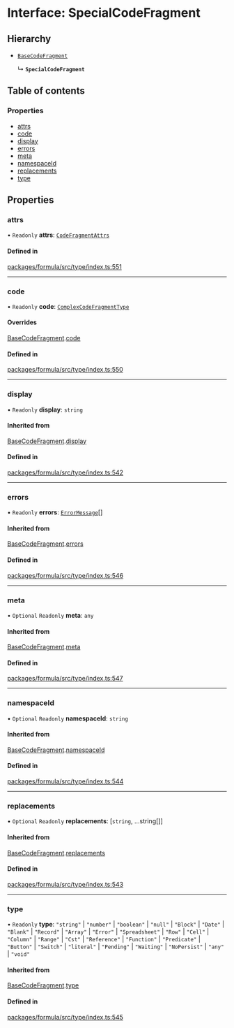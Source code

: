 # Interface: SpecialCodeFragment

## Hierarchy

- [`BaseCodeFragment`](BaseCodeFragment.md)

  ↳ **`SpecialCodeFragment`**

## Table of contents

### Properties

- [attrs](SpecialCodeFragment.md#attrs)
- [code](SpecialCodeFragment.md#code)
- [display](SpecialCodeFragment.md#display)
- [errors](SpecialCodeFragment.md#errors)
- [meta](SpecialCodeFragment.md#meta)
- [namespaceId](SpecialCodeFragment.md#namespaceid)
- [replacements](SpecialCodeFragment.md#replacements)
- [type](SpecialCodeFragment.md#type)

## Properties

### <a id="attrs" name="attrs"></a> attrs

• `Readonly` **attrs**: [`CodeFragmentAttrs`](CodeFragmentAttrs.md)

#### Defined in

[packages/formula/src/type/index.ts:551](https://github.com/mashcard/mashcard/blob/main/packages/formula/src/type/index.ts#L551)

___

### <a id="code" name="code"></a> code

• `Readonly` **code**: [`ComplexCodeFragmentType`](../README.md#complexcodefragmenttype)

#### Overrides

[BaseCodeFragment](BaseCodeFragment.md).[code](BaseCodeFragment.md#code)

#### Defined in

[packages/formula/src/type/index.ts:550](https://github.com/mashcard/mashcard/blob/main/packages/formula/src/type/index.ts#L550)

___

### <a id="display" name="display"></a> display

• `Readonly` **display**: `string`

#### Inherited from

[BaseCodeFragment](BaseCodeFragment.md).[display](BaseCodeFragment.md#display)

#### Defined in

[packages/formula/src/type/index.ts:542](https://github.com/mashcard/mashcard/blob/main/packages/formula/src/type/index.ts#L542)

___

### <a id="errors" name="errors"></a> errors

• `Readonly` **errors**: [`ErrorMessage`](ErrorMessage.md)[]

#### Inherited from

[BaseCodeFragment](BaseCodeFragment.md).[errors](BaseCodeFragment.md#errors)

#### Defined in

[packages/formula/src/type/index.ts:546](https://github.com/mashcard/mashcard/blob/main/packages/formula/src/type/index.ts#L546)

___

### <a id="meta" name="meta"></a> meta

• `Optional` `Readonly` **meta**: `any`

#### Inherited from

[BaseCodeFragment](BaseCodeFragment.md).[meta](BaseCodeFragment.md#meta)

#### Defined in

[packages/formula/src/type/index.ts:547](https://github.com/mashcard/mashcard/blob/main/packages/formula/src/type/index.ts#L547)

___

### <a id="namespaceid" name="namespaceid"></a> namespaceId

• `Optional` `Readonly` **namespaceId**: `string`

#### Inherited from

[BaseCodeFragment](BaseCodeFragment.md).[namespaceId](BaseCodeFragment.md#namespaceid)

#### Defined in

[packages/formula/src/type/index.ts:544](https://github.com/mashcard/mashcard/blob/main/packages/formula/src/type/index.ts#L544)

___

### <a id="replacements" name="replacements"></a> replacements

• `Optional` `Readonly` **replacements**: [`string`, ...string[]]

#### Inherited from

[BaseCodeFragment](BaseCodeFragment.md).[replacements](BaseCodeFragment.md#replacements)

#### Defined in

[packages/formula/src/type/index.ts:543](https://github.com/mashcard/mashcard/blob/main/packages/formula/src/type/index.ts#L543)

___

### <a id="type" name="type"></a> type

• `Readonly` **type**: ``"string"`` \| ``"number"`` \| ``"boolean"`` \| ``"null"`` \| ``"Block"`` \| ``"Date"`` \| ``"Blank"`` \| ``"Record"`` \| ``"Array"`` \| ``"Error"`` \| ``"Spreadsheet"`` \| ``"Row"`` \| ``"Cell"`` \| ``"Column"`` \| ``"Range"`` \| ``"Cst"`` \| ``"Reference"`` \| ``"Function"`` \| ``"Predicate"`` \| ``"Button"`` \| ``"Switch"`` \| ``"literal"`` \| ``"Pending"`` \| ``"Waiting"`` \| ``"NoPersist"`` \| ``"any"`` \| ``"void"``

#### Inherited from

[BaseCodeFragment](BaseCodeFragment.md).[type](BaseCodeFragment.md#type)

#### Defined in

[packages/formula/src/type/index.ts:545](https://github.com/mashcard/mashcard/blob/main/packages/formula/src/type/index.ts#L545)
